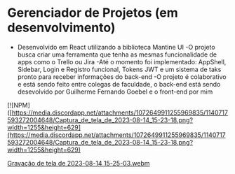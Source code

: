 # Gerenciador de Projetos (em desenvolvimento) 
- Desenvolvido em React utilizando a biblioteca Mantine UI 
-O projeto busca criar uma ferramenta que tenha as mesmas funcionalidade de apps como o Trello ou Jira
-Até o momento foi implementado: AppShell, Sidebar, Login e Registro funcional, Tokens JWT e um sistema de taks pronto para receber informações do back-end
-O projeto é colaborativo e está sendo feito entre colegas de faculdade, o back-end está sendo desevolvido por Guilherme Fernando Goebel e o front-end por mim 

[![NPM]([https://media.discordapp.net/attachments/1072649911255969835/1140717593272004648/Captura_de_tela_de_2023-08-14_15-23-18.png?width=1255&height=629](https://media.discordapp.net/attachments/1072649911255969835/1140717593272004648/Captura_de_tela_de_2023-08-14_15-23-18.png?width=1255&height=629) 


[Gravação de tela de 2023-08-14 15-25-03.webm](https://github.com/nicollasmb/gerente_de_projetos/assets/92215186/694af50c-e0ab-4aff-b64c-0df7570ae4bf)
